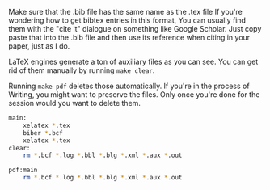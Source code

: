 Make sure that the .bib file has the same name as the .tex file
If you're wondering how to get bibtex entries in this format,
You can usually find them with the "cite it" dialogue on something
like Google Scholar. Just copy paste that into the .bib file and then
use its reference when citing in your paper, just as I do.

LaTeX engines generate a ton of auxiliary files as you can see. You can get
rid of them manually by running `make clear`.

Running `make pdf` deletes those automatically. If you're in the process of
Writing, you might want to preserve the files. Only once you're done for the
session would you want to delete them.

```bash
main:
	xelatex *.tex
	biber *.bcf
	xelatex *.tex 
clear:
	rm *.bcf *.log *.bbl *.blg *.xml *.aux *.out

pdf:main
	rm *.bcf *.log *.bbl *.blg *.xml *.aux *.out
```
